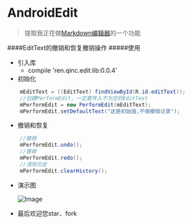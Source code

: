 # AndroidEdit
> 提取我正在做[Markdown编辑器](https://github.com/qinci/MarkdownEditors)的一个功能

####EditText的撤销和恢复撤销操作
#####使用
* 引入库
	* compile 'ren.qinc.edit:lib:0.0.4'
* 初始化

```java
    mEditText = ((EditText) findViewById(R.id.editText));
    //创建PerformEdit，一定要传入不为空的EditText
    mPerformEdit = new PerformEdit(mEditText);
    mPerformEdit.setDefaultText("这是初始值,不做撤销记录");
```

* 撤销和恢复

```java
	//撤销
	mPerformEdit.undo();
    //重做
    mPerformEdit.redo();
    //清除历史
    mPerformEdit.clearHistory();
```

* 演示图

	![Image](image/image.gif)

* 最后欢迎您star、fork
